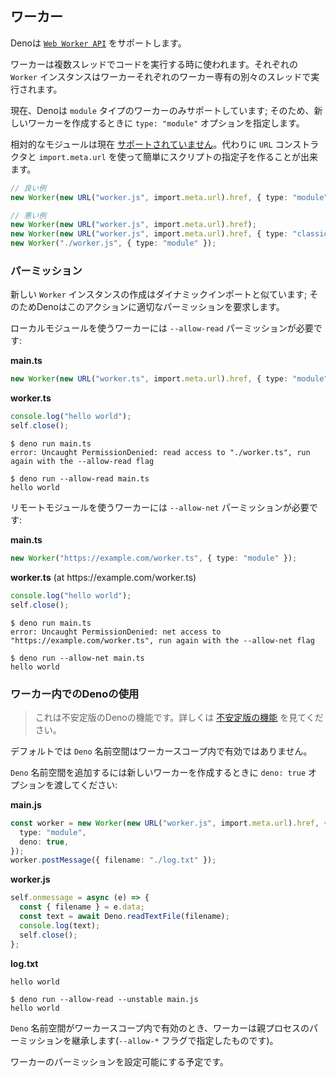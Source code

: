 <!-- ## Workers -->
## ワーカー

<!--
Deno supports
[`Web Worker API`](https://developer.mozilla.org/en-US/docs/Web/API/Worker/Worker).
-->
Denoは [`Web Worker API`](https://developer.mozilla.org/en-US/docs/Web/API/Worker/Worker) をサポートします。

<!--
Workers can be used to run code on multiple threads. Each instance of `Worker`
is run on a separate thread, dedicated only to that worker.
-->
ワーカーは複数スレッドでコードを実行する時に使われます。それぞれの `Worker` インスタンスはワーカーそれぞれのワーカー専有の別々のスレッドで実行されます。

<!--
Currently Deno supports only `module` type workers; thus it's essential to pass
the `type: "module"` option when creating a new worker.
-->
現在、Denoは `module` タイプのワーカーのみサポートしています; そのため、新しいワーカーを作成するときに `type: "module"` オプションを指定します。

<!--
Relative module specifiers are
[not supported](https://github.com/denoland/deno/issues/5216) at the moment. You
can instead use the `URL` contructor and `import.meta.url` to easily create a
specifier for some nearby script.
-->
相対的なモジュールは現在 [サポートされていません](https://github.com/denoland/deno/issues/5216)。代わりに `URL` コンストラクタと `import.meta.url` を使って簡単にスクリプトの指定子を作ることが出来ます。

<!--
```ts
// Good
new Worker(new URL("worker.js", import.meta.url).href, { type: "module" });

// Bad
new Worker(new URL("worker.js", import.meta.url).href);
new Worker(new URL("worker.js", import.meta.url).href, { type: "classic" });
new Worker("./worker.js", { type: "module" });
```
-->
```ts
// 良い例
new Worker(new URL("worker.js", import.meta.url).href, { type: "module" });

// 悪い例
new Worker(new URL("worker.js", import.meta.url).href);
new Worker(new URL("worker.js", import.meta.url).href, { type: "classic" });
new Worker("./worker.js", { type: "module" });
```

<!-- ### Permissions -->
### パーミッション

<!--
Creating a new `Worker` instance is similar to a dynamic import; therefore Deno
requires appropriate permission for this action.
-->
新しい `Worker` インスタンスの作成はダイナミックインポートと似ています; そのためDenoはこのアクションに適切なパーミッションを要求します。

<!-- For workers using local modules; `--allow-read` permission is required: -->
ローカルモジュールを使うワーカーには `--allow-read` パーミッションが必要です:

**main.ts**

```ts
new Worker(new URL("worker.ts", import.meta.url).href, { type: "module" });
```

**worker.ts**

```ts
console.log("hello world");
self.close();
```

```shell
$ deno run main.ts
error: Uncaught PermissionDenied: read access to "./worker.ts", run again with the --allow-read flag

$ deno run --allow-read main.ts
hello world
```

<!-- For workers using remote modules; `--allow-net` permission is required: -->
リモートモジュールを使うワーカーには `--allow-net` パーミッションが必要です:

**main.ts**

```ts
new Worker("https://example.com/worker.ts", { type: "module" });
```

**worker.ts** (at https[]()://example.com/worker.ts)

```ts
console.log("hello world");
self.close();
```

```shell
$ deno run main.ts
error: Uncaught PermissionDenied: net access to "https://example.com/worker.ts", run again with the --allow-net flag

$ deno run --allow-net main.ts
hello world
```

<!-- ### Using Deno in worker -->
### ワーカー内でのDenoの使用

<!--
> This is an unstable Deno feature. Learn more about
> [unstable features](./stability.md).
-->
> これは不安定版のDenoの機能です。詳しくは [不安定版の機能](./stability.md) を見てください。

<!-- By default the `Deno` namespace is not available in worker scope. -->
デフォルトでは `Deno` 名前空間はワーカースコープ内で有効ではありません。

<!-- To add the `Deno` namespace pass `deno: true` option when creating new worker: -->
`Deno` 名前空間を追加するには新しいワーカーを作成するときに `deno: true` オプションを渡してください:

**main.js**

```ts
const worker = new Worker(new URL("worker.js", import.meta.url).href, {
  type: "module",
  deno: true,
});
worker.postMessage({ filename: "./log.txt" });
```

**worker.js**

```ts
self.onmessage = async (e) => {
  const { filename } = e.data;
  const text = await Deno.readTextFile(filename);
  console.log(text);
  self.close();
};
```

**log.txt**

```
hello world
```

```shell
$ deno run --allow-read --unstable main.js
hello world
```

<!--
When the `Deno` namespace is available in worker scope, the worker inherits its
parent process' permissions (the ones specified using `--allow-*` flags).
-->
`Deno` 名前空間がワーカースコープ内で有効のとき、ワーカーは親プロセスのパーミッションを継承します(`--allow-*` フラグで指定したものです)。

<!-- We intend to make permissions configurable for workers. -->
ワーカーのパーミッションを設定可能にする予定です。
